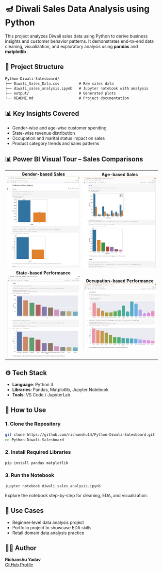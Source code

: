 # 🪔 Diwali Sales Data Analysis using Python

This project analyzes Diwali sales data using Python to derive business insights and customer behavior patterns. It demonstrates end-to-end data cleaning, visualization, and exploratory analysis using **pandas** and **matplotlib** .

## 📁 Project Structure

```
Python-Diwali-Salesboard/
├── Diwali_Sales_Data.csv         # Raw sales data
├── diwali_sales_analysis.ipynb   # Jupyter notebook with analysis
├── output/                       # Generated plots 
└── README.md                     # Project documentation
```

## 📊 Key Insights Covered

- Gender-wise and age-wise customer spending
- State-wise revenue distribution
- Occupation and marital status impact on sales
- Product category trends and sales patterns

## 📊 Power BI Visual Tour – Sales Comparisons

<table>
  <tr>
    <td align="center">
      <strong>Gender-based Sales</strong><br>
      <img src="images/Analysis1.png" width="300px" alt="Gender-based sales"/>
    </td>
    <td align="center">
      <strong>Age-based Sales</strong><br>
      <img src="images/Analysis2.png" width="300px" alt="Age-based sales"/>
    </td>
  </tr>
  <tr>
    <td align="center">
      <strong>State-based Performance</strong><br>
      <img src="images/Analysis3.png" width="300px" alt="State-based performance"/>
    </td>
    <td align="center">
      <strong>Occupation-based Performance</strong><br>
      <img src="images/Analysis4.png" width="300px" alt="Occupation-based performance"/>
    </td>
  </tr>
</table>



## ⚙️ Tech Stack

- **Language**: Python 3
- **Libraries**: Pandas, Matplotlib, Jupyter Notebook
- **Tools**: VS Code / JupyterLab

## 🚀 How to Use

### 1. Clone the Repository

```bash
git clone https://github.com/richanshu14/Python-Diwali-Salesboard.git
cd Python-Diwali-Salesboard
```

### 2. Install Required Libraries

```bash
pip install pandas matplotlib 
```

### 3. Run the Notebook

```bash
jupyter notebook diwali_sales_analysis.ipynb
```

Explore the notebook step-by-step for cleaning, EDA, and visualization.


## 📌 Use Cases

- Beginner-level data analysis project
- Portfolio project to showcase EDA skills
- Retail domain data analysis practice

## 🧑‍💻 Author

**Richanshu Yadav**  
[GitHub Profile](https://github.com/richanshu14)


